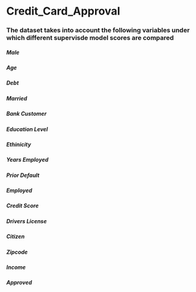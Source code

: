 # Credit_Card_Approval
### The dataset takes into account the following variables under which different supervisde model scores are compared
##### Male
##### Age
##### Debt
##### Married
##### Bank Customer
##### Education Level
##### Ethinicity
##### Years Employed
##### Prior Default
##### Employed
##### Credit Score
##### Drivers License
##### Citizen
##### Zipcode
##### Income
##### Approved

